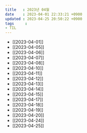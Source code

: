 ```yaml
---
title   : 2023년 04월
date    : 2023-04-01 22:33:21 +0900
updated : 2023-04-25 20:50:22 +0900
tags     : 
- TIL
---
```

- [[2023-04-01]]
- [[2023-04-05]]
- [[2023-04-06]]
- [[2023-04-07]]
- [[2023-04-08]]
- [[2023-04-10]]
- [[2023-04-11]]
- [[2023-04-12]]
- [[2023-04-13]]
- [[2023-04-14]]
- [[2023-04-15]]
- [[2023-04-17]]
- [[2023-04-18]]
- [[2023-04-19]]
- [[2023-04-20]]
- [[2023-04-24]]
- [[2023-04-25]]
